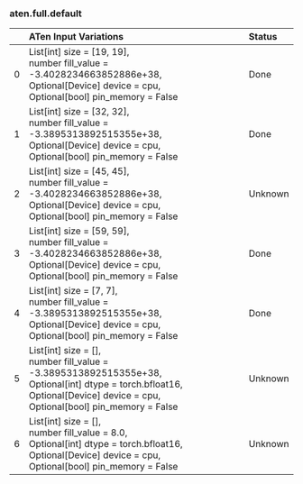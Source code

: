 ### aten.full.default
|    | ATen Input Variations                                                                                                                                                                | Status   |
|---:|:-------------------------------------------------------------------------------------------------------------------------------------------------------------------------------------|:---------|
|  0 | List[int] size = [19, 19],<br>number fill_value = -3.4028234663852886e+38,<br>Optional[Device] device = cpu,<br>Optional[bool] pin_memory = False                                    | Done     |
|  1 | List[int] size = [32, 32],<br>number fill_value = -3.3895313892515355e+38,<br>Optional[Device] device = cpu,<br>Optional[bool] pin_memory = False                                    | Done     |
|  2 | List[int] size = [45, 45],<br>number fill_value = -3.4028234663852886e+38,<br>Optional[Device] device = cpu,<br>Optional[bool] pin_memory = False                                    | Unknown  |
|  3 | List[int] size = [59, 59],<br>number fill_value = -3.4028234663852886e+38,<br>Optional[Device] device = cpu,<br>Optional[bool] pin_memory = False                                    | Done     |
|  4 | List[int] size = [7, 7],<br>number fill_value = -3.3895313892515355e+38,<br>Optional[Device] device = cpu,<br>Optional[bool] pin_memory = False                                      | Done     |
|  5 | List[int] size = [],<br>number fill_value = -3.3895313892515355e+38,<br>Optional[int] dtype = torch.bfloat16,<br>Optional[Device] device = cpu,<br>Optional[bool] pin_memory = False | Unknown  |
|  6 | List[int] size = [],<br>number fill_value = 8.0,<br>Optional[int] dtype = torch.bfloat16,<br>Optional[Device] device = cpu,<br>Optional[bool] pin_memory = False                     | Unknown  |

